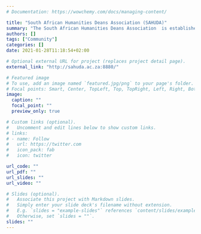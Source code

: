 ```yaml
---
# Documentation: https://wowchemy.com/docs/managing-content/

title: "South African Humanities Deans Association (SAHUDA)"
summary: "The South African Humanities Deans Association  is established by resolution of the Deans of Faculties of Humanities (or equivalent faculties)."
authors: []
tags: ["Community"]
categories: []
date: 2021-01-28T11:18:54+02:00

# Optional external URL for project (replaces project detail page).
external_link: "http://sahuda.ac.za:8880/"

# Featured image
# To use, add an image named `featured.jpg/png` to your page's folder.
# Focal points: Smart, Center, TopLeft, Top, TopRight, Left, Right, BottomLeft, Bottom, BottomRight.
image:
  caption: ""
  focal_point: ""
  preview_only: true

# Custom links (optional).
#   Uncomment and edit lines below to show custom links.
# links:
# - name: Follow
#   url: https://twitter.com
#   icon_pack: fab
#   icon: twitter

url_code: ""
url_pdf: ""
url_slides: ""
url_video: ""

# Slides (optional).
#   Associate this project with Markdown slides.
#   Simply enter your slide deck's filename without extension.
#   E.g. `slides = "example-slides"` references `content/slides/example-slides.md`.
#   Otherwise, set `slides = ""`.
slides: ""
---
```

